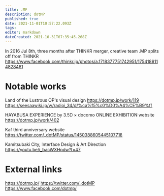 ```yaml
---
title: .MP
description: dotMP
published: true
date: 2021-11-01T10:57:22.093Z
tags: 
editor: markdown
dateCreated: 2021-10-31T07:35:45.268Z
---
```


In 2016 Jul 8th, three months after THINKR merger, creative team .MP splits off from THINKR
https://www.facebook.com/thinkr.jp/photos/a.1718377751742951/1754189114828481

# Notable works

Land of the Lustrous OP's visual design
https://dotmp.jp/work/119
https://seesaawiki.jp/w/radioi_34/d/%ca%f5%c0%D0%A4%CE%B9%f1

HAYABUSA EXPERIENCE by 3.5D × docomo ONLINE EXHIBITION website
https://dotmp.jp/work/402

Kaf third anniversary website
https://twitter.com/_dotMP/status/1450388605445107718

Kamitsubaki City, Interface Design & Art Direction
https://youtu.be/i_bacWXHpdw?t=47

# External links
https://dotmp.jp/
https://twitter.com/_dotMP
https://www.facebook.com/dotmp/
